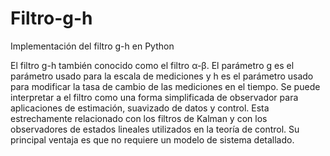 # Filtro-g-h
Implementación del filtro g-h en Python

El filtro g-h también conocido como el filtro α-β. El parámetro g es el parámetro usado para la escala de mediciones y h es el parámetro usado para modificar la tasa de cambio de las mediciones en el tiempo. Se puede interpretar a el filtro como una forma simplificada de observador para aplicaciones de estimación, suavizado de datos y control. Esta estrechamente relacionado con los filtros de Kalman y con los observadores de estados lineales utilizados en la teoría de control. Su principal ventaja es que no requiere un modelo de sistema detallado. 

